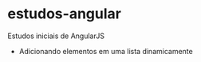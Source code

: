 # estudos-angular
Estudos iniciais de AngularJS

- Adicionando elementos em uma lista dinamicamente
